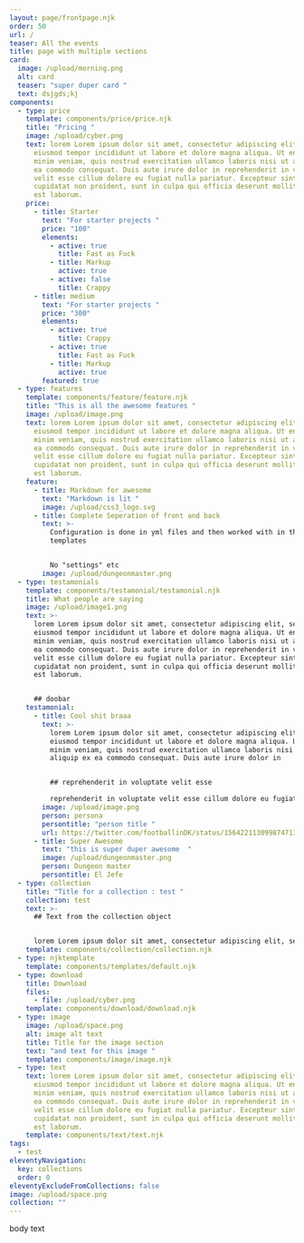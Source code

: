 ```yaml
---
layout: page/frontpage.njk
order: 50
url: /
teaser: All the events
title: page with multiple sections
card:
  image: /upload/morning.png
  alt: card
  teaser: "super duper card "
  text: dsjgds;kj
components:
  - type: price
    template: components/price/price.njk
    title: "Pricing "
    image: /upload/cyber.png
    text: lorem Lorem ipsum dolor sit amet, consectetur adipiscing elit, sed do
      eiusmod tempor incididunt ut labore et dolore magna aliqua. Ut enim ad
      minim veniam, quis nostrud exercitation ullamco laboris nisi ut aliquip ex
      ea commodo consequat. Duis aute irure dolor in reprehenderit in voluptate
      velit esse cillum dolore eu fugiat nulla pariatur. Excepteur sint occaecat
      cupidatat non proident, sunt in culpa qui officia deserunt mollit anim id
      est laborum.
    price:
      - title: Starter
        text: "For starter projects "
        price: "100"
        elements:
          - active: true
            title: Fast as Fuck
          - title: Markup
            active: true
          - active: false
            title: Crappy
      - title: medium
        text: "For starter projects "
        price: "300"
        elements:
          - active: true
            title: Crappy
          - active: true
            title: Fast as Fuck
          - title: Markup
            active: true
        featured: true
  - type: features
    template: components/feature/feature.njk
    title: "This is all the awesome features "
    image: /upload/image.png
    text: lorem Lorem ipsum dolor sit amet, consectetur adipiscing elit, sed do
      eiusmod tempor incididunt ut labore et dolore magna aliqua. Ut enim ad
      minim veniam, quis nostrud exercitation ullamco laboris nisi ut aliquip ex
      ea commodo consequat. Duis aute irure dolor in reprehenderit in voluptate
      velit esse cillum dolore eu fugiat nulla pariatur. Excepteur sint occaecat
      cupidatat non proident, sunt in culpa qui officia deserunt mollit anim id
      est laborum.
    feature:
      - title: Markdown for awesome
        text: "Markdown is lit "
        image: /upload/css3_logo.svg
      - title: Complete Seperation of front and back
        text: >-
          Configuration is done in yml files and then worked with in the
          templates


          No "settings" etc
        image: /upload/dungeonmaster.png
  - type: testamonials
    template: components/testamonial/testamonial.njk
    title: What people are saying
    image: /upload/image1.png
    text: >-
      lorem Lorem ipsum dolor sit amet, consectetur adipiscing elit, sed do
      eiusmod tempor incididunt ut labore et dolore magna aliqua. Ut enim ad
      minim veniam, quis nostrud exercitation ullamco laboris nisi ut aliquip ex
      ea commodo consequat. Duis aute irure dolor in reprehenderit in voluptate
      velit esse cillum dolore eu fugiat nulla pariatur. Excepteur sint occaecat
      cupidatat non proident, sunt in culpa qui officia deserunt mollit anim id
      est laborum.


      ## doobar
    testamonial:
      - title: Cool shit braaa
        text: >-
          lorem Lorem ipsum dolor sit amet, consectetur adipiscing elit, sed do
          eiusmod tempor incididunt ut labore et dolore magna aliqua. Ut enim ad
          minim veniam, quis nostrud exercitation ullamco laboris nisi ut
          aliquip ex ea commodo consequat. Duis aute irure dolor in


          ## reprehenderit in voluptate velit esse

          reprehenderit in voluptate velit esse cillum dolore eu fugiat nulla pariatur. Excepteur sint occaecat cupidatat non proident, sunt in culpa qui officia deserunt mollit anim id est laborum.
        image: /upload/image.png
        person: persona
        persontitle: "person title "
        url: https://twitter.com/footballinDK/status/1564221130998747138
      - title: Super Awesome
        text: "this is super duper awesome  "
        image: /upload/dungeonmaster.png
        person: Dungeon master
        persontitle: El Jefe
  - type: collection
    title: "Title for a collection : test "
    collection: test
    text: >-
      ## Text from the collection object


      lorem Lorem ipsum dolor sit amet, consectetur adipiscing elit, sed do eiusmod tempor incididunt ut labore et dolore magna aliqua. Ut enim ad minim veniam, quis nostrud exercitation ullamco laboris nisi ut aliquip ex ea commodo consequat. Duis aute irure dolor in reprehenderit in voluptate velit esse cillum dolore eu fugiat nulla pariatur. Excepteur sint occaecat cupidatat non proident, sunt in culpa qui officia deserunt mollit anim id est laborum.
    template: components/collection/collection.njk
  - type: njktemplate
    template: components/templates/default.njk
  - type: download
    title: Download
    files:
      - file: /upload/cyber.png
    template: components/download/download.njk
  - type: image
    image: /upload/space.png
    alt: image alt text
    title: Title for the image section
    text: "and text for this image "
    template: components/image/image.njk
  - type: text
    text: lorem Lorem ipsum dolor sit amet, consectetur adipiscing elit, sed do
      eiusmod tempor incididunt ut labore et dolore magna aliqua. Ut enim ad
      minim veniam, quis nostrud exercitation ullamco laboris nisi ut aliquip ex
      ea commodo consequat. Duis aute irure dolor in reprehenderit in voluptate
      velit esse cillum dolore eu fugiat nulla pariatur. Excepteur sint occaecat
      cupidatat non proident, sunt in culpa qui officia deserunt mollit anim id
      est laborum.
    template: components/text/text.njk
tags:
  - test
eleventyNavigation:
  key: collections
  order: 0
eleventyExcludeFromCollections: false
image: /upload/space.png
collection: ""
---
```


body text
